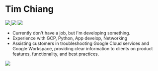<h1>
  Tim Chiang
</h1>

<p>
  <a href="https://www.instagram.com/tim_chiang/"><img src="https://img.shields.io/badge/Instagram-E4405F?style=for-the-badge&logo=instagram&logoColor=white">
  </a>
  <a href="https://twitter.com/TimJiang0106"><img src="https://img.shields.io/badge/Twitter-1DA1F2?style=for-the-badge&logo=twitter&logoColor=white"></a>
  <a href="https://www.linkedin.com/in/yao-ting-chiang/"><img src="https://img.shields.io/badge/LinkedIn-0077B5?style=for-the-badge&logo=linkedin&logoColor=white"></a>
</p>

- Currently don't have a job, but I'm developing something. 
- Experience with GCP, Python, App develop, Networking
- Assisting customers in troubleshooting Google Cloud services and Google Workspace, providing clear information to clients on product features, functionality, and best practices.

![](https://komarev.com/ghpvc/?username=TimChiang0106)
